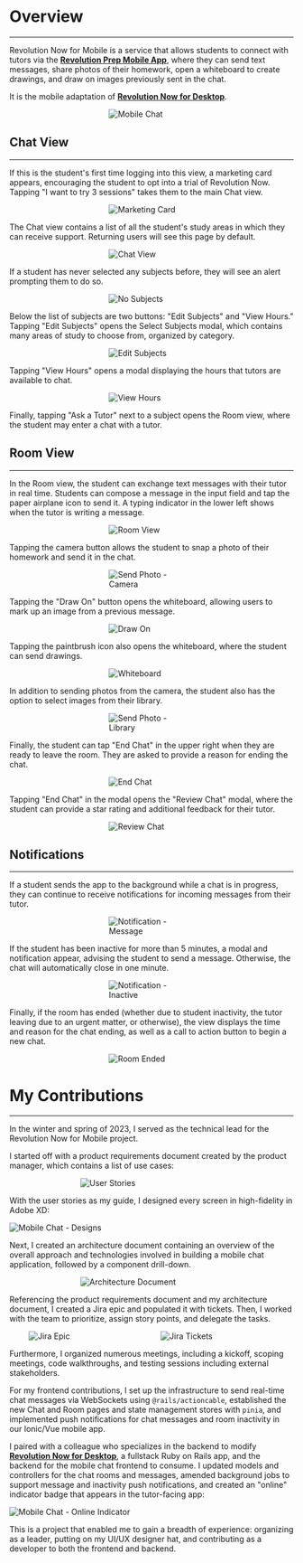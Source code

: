 # **<a style="color: var(--ion-color-dark);" name="overview">Overview</a>**

<hr style="border-bottom: 2px solid var(--ion-color-secondary);" />

Revolution Now for Mobile is a service that allows students to connect with tutors via the **[Revolution Prep Mobile App](/projects/mobile-chat)**, where they can send text messages, share photos of their homework, open a whiteboard to create drawings, and draw on images previously sent in the chat.

It is the mobile adaptation of **[Revolution Now for Desktop](/projects/student-dashboard#text-chat)**.

<div 
  style="display: flex; flex-direction: row; justify-content: center;"
>
  <div style="width: 30%; height: auto;">
    <img 
      src="https://beiatrix.s3.us-west-1.amazonaws.com/projects/mobile-chat/mobile-chat-cover.gif"
      alt="Mobile Chat" 
    />
  </div>
</div>

## **<a style="color: var(--ion-color-dark);" name="chat-view">Chat View</a>**

<hr style="border-bottom: 2px solid var(--ion-color-secondary-tint);" />

If this is the student's first time logging into this view, a marketing card appears, encouraging the student to opt into a trial of Revolution Now. Tapping "I want to try 3 sessions" takes them to the main Chat view.

<div
  style="display: flex; flex-direction: row; justify-content: center;"
>
  <div style="width: 30%; height: auto;">
    <img 
      src="https://beiatrix.s3.us-west-1.amazonaws.com/projects/mobile-chat/marketing-card.jpg"
      alt="Marketing Card" 
    />
  </div>
</div>

The Chat view contains a list of all the student's study areas in which they can receive support. Returning users will see this page by default.

<div
  style="display: flex; flex-direction: row; justify-content: center;"
>
  <div style="width: 30%; height: auto;">
    <img 
      src="https://beiatrix.s3.us-west-1.amazonaws.com/projects/mobile-chat/chat-view.jpg"
      alt="Chat View" 
    />
  </div>
</div>

If a student has never selected any subjects before, they will see an alert prompting them to do so.

<div 
  style="display: flex; flex-direction: row; justify-content: center;"
>
  <div style="width: 30%; height: auto;">
    <img 
      src="https://beiatrix.s3.us-west-1.amazonaws.com/projects/mobile-chat/no-subjects.jpg"
      alt="No Subjects" 
    />
  </div>
</div>

Below the list of subjects are two buttons: "Edit Subjects" and "View Hours." Tapping "Edit Subjects" opens the Select Subjects modal, which contains many areas of study to choose from, organized by category.

<div
  style="display: flex; flex-direction: row; justify-content: center;"
>
  <div style="width: 30%; height: auto;">
    <img 
      src="https://beiatrix.s3.us-west-1.amazonaws.com/projects/mobile-chat/edit-subjects.gif"
      alt="Edit Subjects" 
    />
  </div>
</div>

Tapping "View Hours" opens a modal displaying the hours that tutors are available to chat.

<div 
  style="display: flex; flex-direction: row; justify-content: center;"
>
  <div style="width: 30%; height: auto;">
    <img 
      src="https://beiatrix.s3.us-west-1.amazonaws.com/projects/mobile-chat/view-hours.jpg"
      alt="View Hours"
    />
  </div>
</div>

Finally, tapping "Ask a Tutor" next to a subject opens the Room view, where the student may enter a chat with a tutor.

## **<a style="color: var(--ion-color-dark);" name="room-view">Room View</a>**

<hr style="border-bottom: 2px solid var(--ion-color-secondary-tint);" />

In the Room view, the student can exchange text messages with their tutor in real time. Students can compose a message in the input field and tap the paper airplane icon to send it. A typing indicator in the lower left shows when the tutor is writing a message.

<div
  style="display: flex; flex-direction: row; justify-content: center;"
>
  <div style="width: 30%; height: auto;">
    <img 
      src="https://beiatrix.s3.us-west-1.amazonaws.com/projects/mobile-chat/room-view.gif"
      alt="Room View" 
    />
  </div>
</div>

Tapping the camera button allows the student to snap a photo of their homework and send it in the chat.

<div
  style="display: flex; flex-direction: row; justify-content: center;"
>
  <div style="width: 30%; height: auto;">
    <img 
      src="https://beiatrix.s3.us-west-1.amazonaws.com/projects/mobile-chat/send-photo-camera.gif"
      alt="Send Photo - Camera"
    />
  </div>
</div>

Tapping the "Draw On" button opens the whiteboard, allowing users to mark up an image from a previous message.

<div
  style="display: flex; flex-direction: row; justify-content: center;"
>
  <div style="width: 30%; height: auto;">
    <img 
      src="https://beiatrix.s3.us-west-1.amazonaws.com/projects/mobile-chat/draw-on.gif"
      alt="Draw On"
    />
  </div>
</div>

Tapping the paintbrush icon also opens the whiteboard, where the student can send drawings.

<div
  style="display: flex; flex-direction: row; justify-content: center;"
>
  <div style="width: 30%; height: auto;">
    <img 
      src="https://beiatrix.s3.us-west-1.amazonaws.com/projects/mobile-chat/whiteboard.gif"
      alt="Whiteboard"
    />
  </div>
</div>

In addition to sending photos from the camera, the student also has the option to select images from their library.

<div
  style="display: flex; flex-direction: row; justify-content: center;"
>
  <div style="width: 30%; height: auto;">
    <img 
      src="https://beiatrix.s3.us-west-1.amazonaws.com/projects/mobile-chat/send-photo-library.gif"
      alt="Send Photo - Library"
    />
  </div>
</div>

Finally, the student can tap "End Chat" in the upper right when they are ready to leave the room. They are asked to provide a reason for ending the chat.

<div
  style="display: flex; flex-direction: row; justify-content: center;"
>
  <div style="width: 30%; height: auto;">
    <img 
      src="https://beiatrix.s3.us-west-1.amazonaws.com/projects/mobile-chat/end-chat.gif"
      alt="End Chat"
    />
  </div>
</div>

Tapping "End Chat" in the modal opens the "Review Chat" modal, where the student can provide a star rating and additional feedback for their tutor.

<div
  style="display: flex; flex-direction: row; justify-content: center;"
>
  <div style="width: 30%; height: auto;">
    <img 
      src="https://beiatrix.s3.us-west-1.amazonaws.com/projects/mobile-chat/review-chat.gif"
      alt="Review Chat"
    />
  </div>
</div>

## **<a style="color: var(--ion-color-dark);" name="notifications">Notifications</a>**

<hr style="border-bottom: 2px solid var(--ion-color-secondary-tint);" />

If a student sends the app to the background while a chat is in progress, they can continue to receive notifications for incoming messages from their tutor.

<div
  style="display: flex; flex-direction: row; justify-content: center;"
>
  <div style="width: 30%; height: auto;">
    <img 
      src="https://beiatrix.s3.us-west-1.amazonaws.com/projects/mobile-chat/notification-message.gif"
      alt="Notification - Message"
    />
  </div>
</div>

If the student has been inactive for more than 5 minutes, a modal and notification appear, advising the student to send a message. Otherwise, the chat will automatically close in one minute.

<div
  style="display: flex; flex-direction: row; justify-content: center;"
>
  <div style="width: 30%; height: auto;">
    <img 
      src="https://beiatrix.s3.us-west-1.amazonaws.com/projects/mobile-chat/notification-inactive.gif"
      alt="Notification - Inactive"
    />
  </div>
</div>

Finally, if the room has ended (whether due to student inactivity, the tutor leaving due to an urgent matter, or otherwise), the view displays the time and reason for the chat ending, as well as a call to action button to begin a new chat.

<div
  style="display: flex; flex-direction: row; justify-content: center;"
>
  <div style="width: 30%; height: auto;">
    <img 
      src="https://beiatrix.s3.us-west-1.amazonaws.com/projects/mobile-chat/room-ended.jpg"
      alt="Room Ended"
    />
  </div>
</div>

# **<a style="color: var(--ion-color-dark);" name="my-contributions">My Contributions</a>**

<hr style="border-bottom: 2px solid var(--ion-color-secondary);" />

In the winter and spring of 2023, I served as the technical lead for the Revolution Now for Mobile project. 

I started off with a product requirements document created by the product manager, which contains a list of use cases:

<div
  style="display: flex; flex-direction: row; justify-content: center;"
>
  <div style="width: 50%; height: auto;">
    <img 
      src="https://beiatrix.s3.us-west-1.amazonaws.com/projects/mobile-chat/user-stories.jpg"
      alt="User Stories"
    />
  </div>
</div>

With the user stories as my guide, I designed every screen in high-fidelity in Adobe XD:

![Mobile Chat - Designs](https://beiatrix.s3.us-west-1.amazonaws.com/projects/mobile-chat/mobile-chat-designs.jpg)

Next, I created an architecture document containing an overview of the overall approach and technologies involved in building a mobile chat application, followed by a component drill-down.

<div
  style="display: flex; flex-direction: row; justify-content: center;"
>
  <div style="width: 50%; height: auto;">
    <img 
      src="https://beiatrix.s3.us-west-1.amazonaws.com/projects/mobile-chat/architecture-document.jpg"
      alt="Architecture Document"
    />
  </div>
</div>

Referencing the product requirements document and my architecture document, I created a Jira epic and populated it with tickets. Then, I worked with the team to prioritize, assign story points, and delegate the tasks.
 
<div 
  style="display: flex; flex-direction: row; justify-content: center;"
>
  <div style="width: 40%; height: auto; margin-right: 2rem">
    <img 
      src="https://beiatrix.s3.us-west-1.amazonaws.com/projects/mobile-chat/jira-epic.jpg"
      alt="Jira Epic" 
    />
  </div>
  <div style="width: 40%; height: auto;">
    <img 
      src="https://beiatrix.s3.us-west-1.amazonaws.com/projects/mobile-chat/jira-tickets.jpg"
      alt="Jira Tickets"
    />
  </div>
</div>

Furthermore, I organized numerous meetings, including a kickoff, scoping meetings, code walkthroughs, and testing sessions including external stakeholders.

For my frontend contributions, I set up the infrastructure to send real-time chat messages via WebSockets using `@rails/actioncable`, established the new Chat and Room pages and state management stores with `pinia`, and implemented push notifications for chat messages and room inactivity in our Ionic/Vue mobile app.

I paired with a colleague who specializes in the backend to modify **[Revolution Now for Desktop](/projects/student-dashboard#text-chat)**, a fullstack Ruby on Rails app, and the backend for the mobile chat frontend to consume. I updated models and controllers for the chat rooms and messages, amended background jobs to support message and inactivity push notifications, and created an "online" indicator badge that appears in the tutor-facing app:

![Mobile Chat - Online Indicator](https://beiatrix.s3.us-west-1.amazonaws.com/projects/mobile-chat/online-indicator.jpg)

This is a project that enabled me to gain a breadth of experience: organizing as a leader, putting on my UI/UX designer hat, and contributing as a developer to both the frontend and backend.